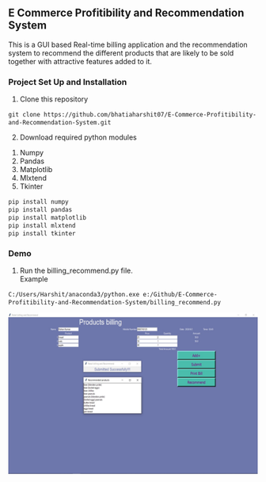 ## E Commerce Profitibility and Recommendation System
This is a GUI based Real-time billing application and the recommendation system to recommend the different products that are likely to be sold together with attractive features added to it.
### Project Set Up and Installation
1) Clone this repository<br>
```
git clone https://github.com/bhatiaharshit07/E-Commerce-Profitibility-and-Recommendation-System.git
```
2) Download required python modules<br>
  1. Numpy
  2. Pandas
  3. Matplotlib
  4. Mlxtend
  5. Tkinter<br>
  ```
  pip install numpy
  pip install pandas
  pip install matplotlib
  pip install mlxtend
  pip install tkinter
  ```

### Demo
1) Run the billing_recommend.py file. <br>
Example
```
C:/Users/Harshit/anaconda3/python.exe e:/Github/E-Commerce-Profitibility-and-Recommendation-System/billing_recommend.py
```
![](./images/Billing-app@2x.jpg)
